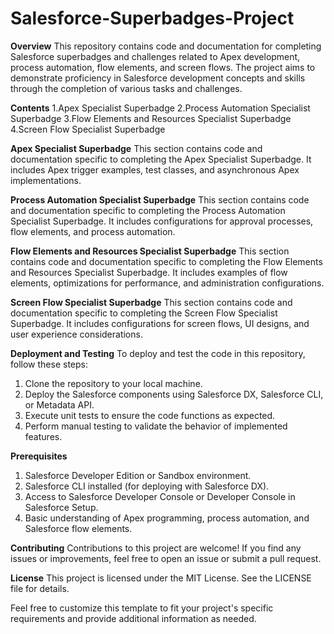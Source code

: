# Salesforce-Superbadges-Project

**Overview**
This repository contains code and documentation for completing Salesforce superbadges and challenges related to Apex development, process automation, flow elements, and screen flows. The project aims to demonstrate proficiency in Salesforce development concepts and skills through the completion of various tasks and challenges.

**Contents**
  1.Apex Specialist Superbadge
  2.Process Automation Specialist Superbadge
  3.Flow Elements and Resources Specialist Superbadge
  4.Screen Flow Specialist Superbadge

**Apex Specialist Superbadge**
  This section contains code and documentation specific to completing the Apex Specialist Superbadge. It includes Apex trigger examples, test classes, and asynchronous Apex implementations.

**Process Automation Specialist Superbadge**
  This section contains code and documentation specific to completing the Process Automation Specialist Superbadge. It includes configurations for approval processes, flow elements, and process automation.

**Flow Elements and Resources Specialist Superbadge**
  This section contains code and documentation specific to completing the Flow Elements and Resources Specialist Superbadge. It includes examples of flow elements, optimizations for performance, and administration configurations.

**Screen Flow Specialist Superbadge**
  This section contains code and documentation specific to completing the Screen Flow Specialist Superbadge. It includes configurations for screen flows, UI designs, and user experience considerations.

**Deployment and Testing**
To deploy and test the code in this repository, follow these steps:

1. Clone the repository to your local machine.
2. Deploy the Salesforce components using Salesforce DX, Salesforce CLI, or Metadata API.
3. Execute unit tests to ensure the code functions as expected.
4. Perform manual testing to validate the behavior of implemented features.

**Prerequisites**
1. Salesforce Developer Edition or Sandbox environment.
2. Salesforce CLI installed (for deploying with Salesforce DX).
3. Access to Salesforce Developer Console or Developer Console in Salesforce Setup.
4. Basic understanding of Apex programming, process automation, and Salesforce flow elements.

**Contributing**
Contributions to this project are welcome! If you find any issues or improvements, feel free to open an issue or submit a pull request.

**License**
This project is licensed under the MIT License. See the LICENSE file for details.

Feel free to customize this template to fit your project's specific requirements and provide additional information as needed.
